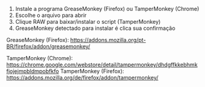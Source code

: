 1) Instale a programa GreaseMonkey (Firefox) ou TamperMonkey (Chrome)
2) Escolhe o arquivo para abrir
3) Clique RAW para baixar/instalar o script (TamperMonkey)
4) GreaseMonkey detectado para instalar é clica sua confirmação

GreaseMonkey (Firefox):
https://addons.mozilla.org/pt-BR/firefox/addon/greasemonkey/

TamperMonkey (Chrome):
https://chrome.google.com/webstore/detail/tampermonkey/dhdgffkkebhmkfjojejmpbldmpobfkfo
TamperMonkey (Firefox):
https://addons.mozilla.org/de/firefox/addon/tampermonkey/
